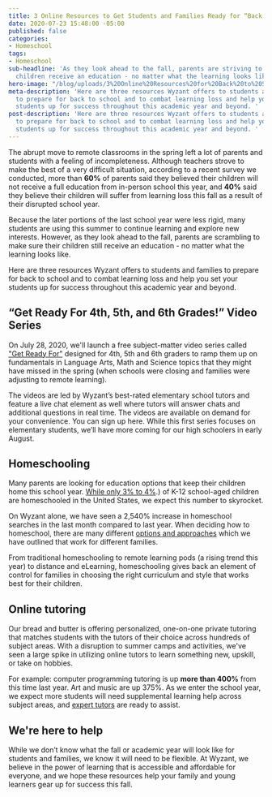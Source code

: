```yaml
---
title: 3 Online Resources to Get Students and Families Ready for “Back to School”
date: 2020-07-23 15:48:00 -05:00
published: false
categories:
- Homeschool
tags:
- Homeschool
sub-headline: 'As they look ahead to the fall, parents are striving to ensure their
  children receive an education - no matter what the learning looks like. '
hero-image: "/blog/uploads/3%20Online%20Resources%20for%20Back%20to%20School.png"
meta-description: 'Here are three resources Wyzant offers to students and families
  to prepare for back to school and to combat learning loss and help you set your
  students up for success throughout this academic year and beyond. '
post-description: 'Here are three resources Wyzant offers to students and families
  to prepare for back to school and to combat learning loss and help you set your
  students up for success throughout this academic year and beyond. '
---
```


The abrupt move to remote classrooms in the spring left a lot of parents and students with a feeling of incompleteness. Although teachers strove to make the best of a very difficult situation, according to a recent survey we conducted, more than **60%** of parents said they believed their children will not receive a full education from in-person school this year, and **40%** said they believe their children will suffer from learning loss this fall as a result of their disrupted school year. 

Because the later portions of the last school year were less rigid, many students are using this summer to continue learning and explore new interests. However, as they look ahead to the fall, parents are scrambling to make sure their children still receive an education - no matter what the learning looks like. 

Here are three resources Wyzant offers to students and families to prepare for back to school and to combat learning loss and help you set your students up for success throughout this academic year and beyond. 

## “Get Ready For 4th, 5th, and 6th Grades!” Video Series

On July 28, 2020, we'll launch a free subject-matter video series called ["Get Ready For"](https://www.wyzant.com/blog/get-ready-for/) designed for 4th, 5th and 6th graders to ramp them up on fundamentals in Language Arts, Math and Science topics that they might have missed in the spring (when schools were closing and families were adjusting to remote learning).

The videos are led by Wyzant’s best-rated elementary school tutors and feature a live chat element as well where tutors will answer chats and additional questions in real time. The videos are available on demand for your convenience. You can sign up here. While this first series focuses on elementary students, we’ll have more coming for our high schoolers in early August. 

## Homeschooling
Many parents are looking for education options that keep their children home this school year. [While only 3% to 4%](https://www.nheri.org/research-facts-on-homeschooling/#:~:text=There%20are%20about%202.5%20million,over%20the%20past%20few%20years).) of K-12 school-aged children are homeschooled in the United States, we expect this number to skyrocket.

On Wyzant alone, we have seen a 2,540% increase in homeschool searches in the last month compared to last year. When deciding how to homeschool, there are many different [options and approaches](https://www.wyzant.com/blog/which-homeschool-approach-is-right-for-your-kids/) which we have outlined that work for different families.

From traditional homeschooling to remote learning pods (a rising trend this year) to distance and eLearning, homeschooling gives back an element of control for families in choosing the right curriculum and style that works best for their children. 

## Online tutoring
Our bread and butter is offering personalized, one-on-one private tutoring that matches students with the tutors of their choice across hundreds of subject areas. With a disruption to summer camps and activities, we've seen a large spike in utilizing online tutors to learn something new, upskill, or take on hobbies.

For example: computer programming tutoring is up **more than 400%** from this time last year. Art and music are up 375%. As we enter the school year, we expect more students will need supplemental learning help across subject areas, and [expert tutors](https://www.wyzant.com/match/lessonType?flow=search&startOver=true) are ready to assist.

## We're here to help 

While we don’t know what the fall or academic year will look like for students and families, we know it will need to be flexible. At Wyzant, we believe in the power of learning that is accessible and affordable for everyone, and we hope these resources help your family and young learners gear up for success this fall. 

